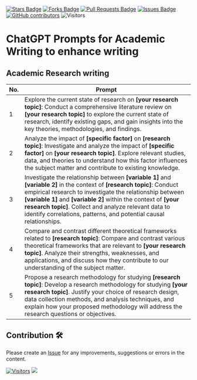 <a href="https://github.com/drshahizan/Generative-AI-Playground/stargazers"><img src="https://img.shields.io/github/stars/drshahizan/Generative-AI-Playground" alt="Stars Badge"/></a>
<a href="https://github.com/drshahizan/Generative-AI-Playground/network/members"><img src="https://img.shields.io/github/forks/drshahizan/Generative-AI-Playground" alt="Forks Badge"/></a>
<a href="https://github.com/drshahizan/Generative-AI-Playground/pulls"><img src="https://img.shields.io/github/issues-pr/drshahizan/Generative-AI-Playground" alt="Pull Requests Badge"/></a>
<a href="https://github.com/drshahizan/Generative-AI-Playground"><img src="https://img.shields.io/github/issues/drshahizan/Generative-AI-Playground" alt="Issues Badge"/></a>
<a href="https://github.com/drshahizan/Generative-AI-Playground/graphs/contributors"><img alt="GitHub contributors" src="https://img.shields.io/github/contributors/drshahizan/Generative-AI-Playground?color=2b9348"></a>
![Visitors](https://api.visitorbadge.io/api/visitors?path=https%3A%2F%2Fgithub.com%2Fdrshahizan%2Generative-AI-Playground&labelColor=%23d9e3f0&countColor=%23697689&style=flat)

#  ChatGPT Prompts for Academic Writing to enhance writing

## Academic Research writing

| **No.** | **Prompt** |
|---------|-------------------------------------------|
| 1       | Explore the current state of research on **[your research topic]**: Conduct a comprehensive literature review on **[your research topic]** to explore the current state of research, identify existing gaps, and gain insights into the key theories, methodologies, and findings. |
| 2       | Analyze the impact of **[specific factor]** on **[research topic]**: Investigate and analyze the impact of **[specific factor]** on **[your research topic]**. Explore relevant studies, data, and theories to understand how this factor influences the subject matter and contribute to existing knowledge. |
| 3       | Investigate the relationship between **[variable 1]** and **[variable 2]** in the context of **[research topic]**: Conduct empirical research to investigate the relationship between **[variable 1]** and **[variable 2]** within the context of **[your research topic]**. Collect and analyze relevant data to identify correlations, patterns, and potential causal relationships. |
| 4       | Compare and contrast different theoretical frameworks related to **[research topic]**: Compare and contrast various theoretical frameworks that are relevant to **[your research topic]**. Analyze their strengths, weaknesses, and applications, and discuss how they contribute to our understanding of the subject matter. |
| 5       | Propose a research methodology for studying **[research topic]**: Develop a research methodology for studying **[your research topic]**. Justify your choice of research design, data collection methods, and analysis techniques, and explain how your proposed methodology will address the research questions or objectives. |

## Contribution 🛠️
Please create an [Issue](https://github.com/drshahizan/Generative-AI-Playground/issues) for any improvements, suggestions or errors in the content.

[![Visitors](https://api.visitorbadge.io/api/visitors?path=https%3A%2F%2Fgithub.com%2Fdrshahizan&labelColor=%23697689&countColor=%23555555&style=plastic)](https://visitorbadge.io/status?path=https%3A%2F%2Fgithub.com%2Fdrshahizan)
![](https://hit.yhype.me/github/profile?user_id=81284918)



